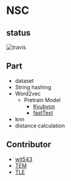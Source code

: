 # NSC

## status

![travis](https://travis-ci.org/wit543/genesis_nsc.svg?branch=master)

## Part
- dataset
- String hashing
- Word2vec
    - Pretrain Model
        - [Kyubyon](https://github.com/Kyubyong/wordvectors)
        - [fastText](https://github.com/facebookresearch/fastText/blob/master/pretrained-vectors.md)
- knn
- distance calculation

## Contributor
- [wit543](https://github.com/wit543)
- [TEM]()
- [TLE]()